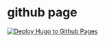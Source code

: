 # github page

[![Deploy Hugo to Github Pages](https://github.com/ZoXiz/ZoXiz.github.io/actions/workflows/main.yml/badge.svg?branch=main)](https://github.com/ZoXiz/ZoXiz.github.io/actions/workflows/main.yml)
